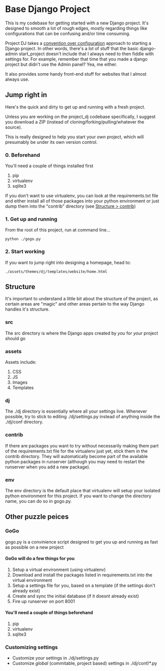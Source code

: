 Base Django Project
================
This is my codebase for getting started with a new Django project. It's designed to smooth a lot of rough edges, mostly regarding things like configurations that can be confusing and/or time consuming.

Project DJ takes a [convention over configuration](http://en.wikipedia.org/wiki/Convention_over_configuration) approach to starting a Django project. In other words, there's a lot of stuff that the basic django-admin start_project doesn't include that I always need to then fiddle with settings for. For example, remember that time that you made a django project but didn't use the Admin panel? Yea, me either. 

It also provides some handy front-end stuff for websites that I almost always use.

## Jump right in
Here's the quick and dirty to get up and running with a fresh project. 

Unless you are working on the project_dj codebase specifically, I suggest you download a ZIP (instead of cloning/forking/pulling/whatever the source). 

This is really designed to help you start your *own* project, which will presumably be under its own version control.

### 0. Beforehand
You'll need a couple of things installed first

1. pip
2. virtualenv
3. sqlite3

If you don't want to use virtualenv, you can look at the requirements.txt file and either install all of those packages into your python environment or just dump them into the "contrib" directory (see [Structure > contrib](#contrib))

### 1. Get up and running
From the root of this project, run at command line...

	python ./gogo.py

### 2. Start working
If you want to jump right into designing a homepage, head to:

	./assets/themes/dj/templates/website/home.html

## Structure
It's important to understand a little bit about the structure of the project, as certain areas are "magic" and other areas pertain to the way Django handles it's structure.

### src
The src directory is where the Django apps created by *you* for *your* project should go

### assets
Assets include:

1. CSS
2. JS
3. Images
4. Templates

### dj
The ./dj directory is essentially where all your settings live. Whenever possible, try to stick to editing ./dj/settings.py instead of anything inside the ./dj/conf directory.

### contrib
If there are packages you want to try without necessarily making them part of the requirements.txt file for the virtualenv just yet, stick them in the contrib directory. They will automatically become part of the available python packages in runserver (although you may need to restart the runserver when you add a new package).

### env
The env directory is the default place that virtualenv will setup your isolated python environment for this project. If you want to change the directory name, you can do so in gogo.py.

## Other puzzle peices
### GoGo
gogo.py is a convinience script designed to get you up and running as fast as possible on a new project

#### GoGo will do a few things for you
1. Setup a virtual environment (using virtualenv)
2. Download and install the packages listed in requirements.txt into the virtual environment
3. Setup a settings file for you, based on a template (if the settings don't already exist)
4. Create and sync the initial database (if it doesnt already exist)
5. Fire up runserver on port 8001

#### You'll need a couple of things beforehand
1. pip
2. virtualenv
3. sqlite3

### Customizing settings
- Customize *your* settings in ./dj/settings.py
- Customize *global* (commitable, project based) settings in ./dj/conf/*.py 


